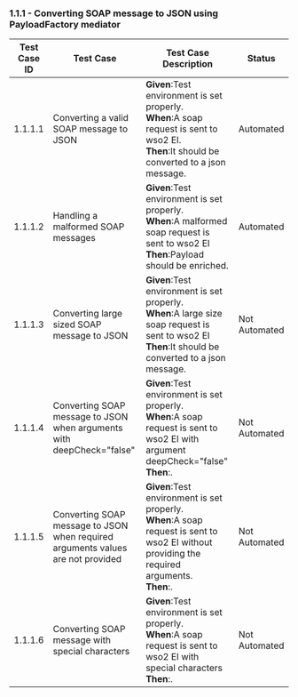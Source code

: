 ### 1.1.1 - Converting SOAP message to JSON using PayloadFactory mediator

| Test Case ID| Test Case| Test Case Description| Status|
| ----------| --------| ----------| ------|
| 1.1.1.1| Converting a valid SOAP message to JSON| **Given**:Test environment is set properly. </br> **When**:A soap request is sent to wso2 EI. </br> **Then**:It should be converted to a json message.| Automated|
| 1.1.1.2| Handling a malformed SOAP messages| **Given**:Test environment is set properly. </br> **When**:A malformed soap request is sent to wso2 EI</br> **Then**:Payload should be enriched.| Automated|
| 1.1.1.3| Converting large sized SOAP message to JSON| **Given**:Test environment is set properly. </br> **When**:A large size soap request is sent to wso2 EI</br> **Then**:It should be converted to a json message.| Not Automated|
| 1.1.1.4| Converting SOAP message to JSON when arguments with deepCheck="false"| **Given**:Test environment is set properly. </br> **When**:A soap request is sent to wso2 EI with argument deepCheck="false"</br> **Then**:.| Not Automated|
| 1.1.1.5| Converting SOAP message to JSON when required arguments values are not provided| **Given**:Test environment is set properly. </br> **When**:A soap request is sent to wso2 EI without providing the required arguments.</br> **Then**:.| Not Automated|
| 1.1.1.6| Converting SOAP message with special characters  | **Given**:Test environment is set properly. </br> **When**:A soap request is sent to wso2 EI with special characters</br> **Then**:.| Not Automated|
